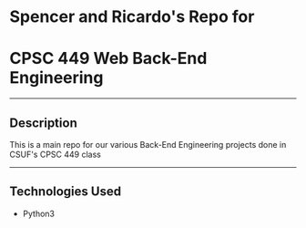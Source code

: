 # Spencer and Ricardo's Repo for 
# CPSC 449 Web Back-End Engineering

- - - -

## Description

This is a main repo for our various Back-End Engineering projects done in CSUF's CPSC 449 class

- - - -

## Technologies Used

* Python3
